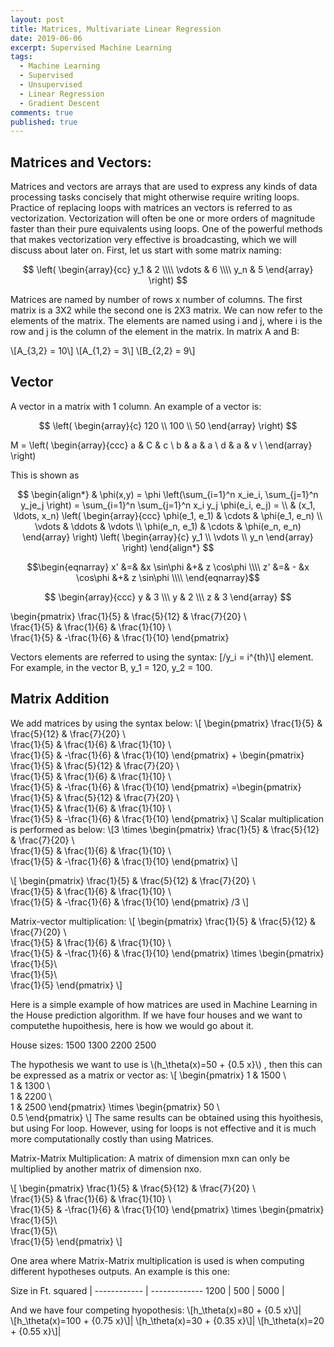 ```yaml
---
layout: post
title: Matrices, Multivariate Linear Regression
date: 2019-06-06
excerpt: Supervised Machine Learning
tags:
  - Machine Learning
  - Supervised
  - Unsupervised
  - Linear Regression
  - Gradient Descent
comments: true
published: true
---
```

<script src="https://cdn.mathjax.org/mathjax/latest/MathJax.js?config=TeX-AMS-MML_HTMLorMML" type="text/javascript"></script>

## Matrices and Vectors:
Matrices and vectors are arrays that are used to express any kinds of data processing tasks concisely that might otherwise require writing loops. Practice of replacing loops with matrices an vectors is referred to as vectorization. Vectorization will often be one or more orders of magnitude faster than their pure equivalents using loops. One of the powerful methods that makes vectorization very effective is broadcasting, which we will discuss about later on. First, let us start with some matrix naming:

$$
\left( \begin{array}{cc}
      y_1 & 2 \\\\
      \vdots & 6 \\\\
      y_n & 5
    \end{array} \right)
$$




Matrices are named by number of rows x number of columns. The first matrix is a 3X2 while the second one is 2X3 matrix. We can now refer to the elements of the matrix. The elements are named using i and j, where i is the row and j is the column of the element in the matrix. In matrix A and B:

\\[A_{3,2} = 10\\]
\\[A_{1,2} = 3\\]
\\[B_{2,2} = 9\\]



  

## Vector
A vector in a matrix with 1 column. An example of a vector is:

$$
\left( \begin{array}{c}
      120 \\
      100 \\
      50
    \end{array} \right)
$$




M = \left( \begin{array}{ccc}
a & C & c \\
b & a & a \\
d & a & v \\
\end(array} \right)


This is shown as 

$$
\begin{align*}
  & \phi(x,y) = \phi \left(\sum_{i=1}^n x_ie_i, \sum_{j=1}^n y_je_j \right)
  = \sum_{i=1}^n \sum_{j=1}^n x_i y_j \phi(e_i, e_j) = \\
  & (x_1, \ldots, x_n) \left( \begin{array}{ccc}
      \phi(e_1, e_1) & \cdots & \phi(e_1, e_n) \\
      \vdots & \ddots & \vdots \\
      \phi(e_n, e_1) & \cdots & \phi(e_n, e_n)
    \end{array} \right)
  \left( \begin{array}{c}
      y_1 \\
      \vdots \\
      y_n
    \end{array} \right)
\end{align*}
$$





$$\begin{eqnarray} 
x' &=& &x \sin\phi &+& z \cos\phi \\\\
z' &=& - &x \cos\phi &+& z \sin\phi \\\\
\end{eqnarray}$$


$$
\begin{array}{ccc}
y & 3 \\\
y & 2 \\\
z & 3
\end{array}
$$

\begin{pmatrix}
    \frac{1}{5} & \frac{5}{12} & \frac{7}{20} \\\
    \frac{1}{5} & \frac{1}{6} & \frac{1}{10} \\\
    \frac{1}{5} & -\frac{1}{6} & \frac{1}{10}
 \end{pmatrix}

Vectors elements are referred to using the syntax: [/y_i = i^{th}\\] element. For example, in the vector B, y_1 = 120, y_2 = 100.

## Matrix Addition
We add matrices by using the syntax below:
\\[
\begin{pmatrix}
    \frac{1}{5} & \frac{5}{12} & \frac{7}{20} \\\
    \frac{1}{5} & \frac{1}{6} & \frac{1}{10} \\\
    \frac{1}{5} & -\frac{1}{6} & \frac{1}{10}
 \end{pmatrix}  \+ \begin{pmatrix}
    \frac{1}{5} & \frac{5}{12} & \frac{7}{20} \\\
    \frac{1}{5} & \frac{1}{6} & \frac{1}{10} \\\
    \frac{1}{5} & -\frac{1}{6} & \frac{1}{10}
 \end{pmatrix} \=\begin{pmatrix}
    \frac{1}{5} & \frac{5}{12} & \frac{7}{20} \\\
    \frac{1}{5} & \frac{1}{6} & \frac{1}{10} \\\
    \frac{1}{5} & -\frac{1}{6} & \frac{1}{10}
 \end{pmatrix}
 \\]
 Scalar multiplication is performed as below:
 \\[3 \times
\begin{pmatrix}
    \frac{1}{5} & \frac{5}{12} & \frac{7}{20} \\\
    \frac{1}{5} & \frac{1}{6} & \frac{1}{10} \\\
    \frac{1}{5} & -\frac{1}{6} & \frac{1}{10}
 \end{pmatrix}
 \\]

\\[
\begin{pmatrix}
    \frac{1}{5} & \frac{5}{12} & \frac{7}{20} \\\
    \frac{1}{5} & \frac{1}{6} & \frac{1}{10} \\\
    \frac{1}{5} & -\frac{1}{6} & \frac{1}{10}
 \end{pmatrix} /3
 \\]
 
 Matrix-vector multiplication:
 \\[
\begin{pmatrix}
    \frac{1}{5} & \frac{5}{12} & \frac{7}{20} \\\
    \frac{1}{5} & \frac{1}{6} & \frac{1}{10} \\\
    \frac{1}{5} & -\frac{1}{6} & \frac{1}{10}
 \end{pmatrix}  \times \begin{pmatrix}
    \frac{1}{5}\\\
    \frac{1}{5}\\\
    \frac{1}{5}
 \end{pmatrix} 
 \\]
 
 Here is a simple example of how matrices are used in Machine Learning in the House prediction algorithm. If we have four houses and we want to computethe hupoithesis, here is how we would go about it.
 
 House sizes:
 1500
 1300
 2200
 2500
 
The hypothesis we want to use is \\(h_\theta(x)=50 + {0.5 x}\\) , then this can be expressed as a matrix or vector as:
\\[
\begin{pmatrix}
    1 & 1500 \\\
    1 & 1300 \\\
    1 & 2200 \\\
    1 & 2500
 \end{pmatrix}  \times \begin{pmatrix}
    50 \\\
    0.5
 \end{pmatrix} 
 \\]
The same results can be obtained using this hyoithesis, but using For loop. However, using for loops is not effective and it is much more computationally costly than using Matrices.
 
Matrix-Matrix Multiplication:
A matrix of dimension mxn can only be multiplied by another matrix of dimension nxo.
 
 \\[
\begin{pmatrix}
    \frac{1}{5} & \frac{5}{12} & \frac{7}{20} \\\
    \frac{1}{5} & \frac{1}{6} & \frac{1}{10} \\\
    \frac{1}{5} & -\frac{1}{6} & \frac{1}{10}
 \end{pmatrix}  \times \begin{pmatrix}
    \frac{1}{5}\\\
    \frac{1}{5}\\\
    \frac{1}{5}
 \end{pmatrix} 
 \\]
 
 One area where Matrix-Matrix multiplication is used is when computing different hypotheses outputs. An example is this one:


Size in Ft. squared | 
------------ | -------------
1200 | 
500 | 
5000 | 
 
And we have four competing hyopothesis:
\\[h_\theta(x)=80 + {0.5 x}\\]|  
\\[h_\theta(x)=100 + {0.75 x}\\]|
\\[h_\theta(x)=30 + {0.35 x}\\]|
\\[h_\theta(x)=20 + {0.55 x}\\]| 
 
 
 
 
 
 
 
 



